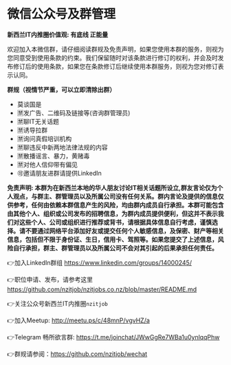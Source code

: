 # 微信公众号及群管理
**新西兰IT内推圈价值观: 有底线 正能量**

欢迎加入本微信群，请仔细阅读群规及免责声明，如果您使用本群的服务，则视为您同意受到使用条款的约束。我们保留随时对该条款进行修订的权利，并会及时发布修订后的使用条款，如果您在条款修订后继续使用本群服务，则视为您对修订表示认同。

**群规（视情节严重，可以立即清除出群）**
* 莫谈国是 
* 🈲发广告、二维码及链接等(咨询群管理员)
* 🈲聊IT无关话题
* 🈲诱导拉群
* 🈲询问真假培训机构
* 🈲聊违反中新两地法律法规的内容
* 🈲散播谣言、暴力，黄赌毒
* 🈲对他人信仰带有偏见
* 🉑邀请朋友进群请提供LinkedIn

**免责声明: 本群为在新西兰本地的华人朋友讨论IT相关话题所设立,群友言论仅为个人观点，与群主、群管理员以及所属公司没有任何关系。群内言论及提供的信息仅供参考，任何由依赖本群信息产生的风险，均由群内成员自行承担。本群可能包含由其他个人、组织或公司发布的招聘信息，为群内成员提供便利，但这并不表示我们对这些个人、公司或组织进行推荐或背书，请根据具体信息自行考虑，谨慎选择。请不要通过网络平台添加好友或提交任何个人敏感信息，及保密、财产等相关信息，包括但不限于身份证、生日，信用卡、驾照等。如果您提交了上述信息，风险自行承担，群主、群管理员以及所属公司不会对其引起的后果承担任何责任。**

👉加入LinkedIn群组 https://www.linkedin.com/groups/14000245/

👉职位申请、发布，请参考这里
https://github.com/nzitjob/nzitjobs.co.nz/blob/master/README.md

👉关注公众号新西兰IT内推圈`nzitjob`

👉加入Meetup: http://meetu.ps/c/48mnP/vgvHZ/a

👉Telegram 畅所欲言群: https://t.me/joinchat/JWwGgRe7WBa1u0ynlqqPhw

👉群规请参阅：https://github.com/nzitjob/wechat
